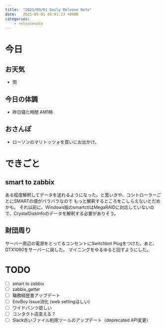 ```yaml
---
title:  "2021/09/01 Daily Release Note"
date:   2021-09-01 09:01:23 +0900
categories:
	- releasenote
---
```

# 今日

## お天気

* 雨

## 今日の体調

* 昨日寝た時間 AM1時

## おさんぽ

* ローソンのマリトッツォを買いにお出かけ。

# できごと

## smart to zabbix

ある程度解釈してデータを送れるようになった。と思いきや、コントローラーごとにSMARTの値がバラバラなので
もっと解釈するところをこしらえないとだめかも。
それ以前に、Windows版のsmartctlはMegaRAIDに対応していないので、CrystalDiskInfoのデータを解釈する必要がありそう。

## 財団周り

サーバー周辺の電源をとってるコンセントにSwitchbot Plugをつけた。あと、GTX1060をサーバーに戻した。
マイニングをゆるゆると回すようにした。

# TODO 

- [ ] smart to zabbix
- [ ] zabbix_getter
- [ ] 職務経歴書アップデート
- [ ] EnvBoy Issue消化 (web settingほしい)
- [ ] ワイドパンツ欲しい
- [ ] コンタクト店変える？
- [ ] Slack古いファイル削除ツールのアップデート（deprecated API変更）
